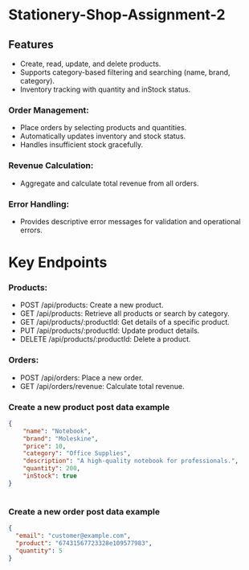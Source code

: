 # Stationery-Shop-Assignment-2
## Features
- Create, read, update, and delete products.
- Supports category-based filtering and searching (name, brand, category).
- Inventory tracking with quantity and inStock status.

### Order Management:

- Place orders by selecting products and quantities.
- Automatically updates inventory and stock status.
- Handles insufficient stock gracefully.

### Revenue Calculation:

- Aggregate and calculate total revenue from all orders.
### Error Handling:

- Provides descriptive error messages for validation and operational errors.

# Key Endpoints
### Products:

- POST /api/products: Create a new product.
- GET /api/products: Retrieve all products or search by category.
- GET /api/products/:productId: Get details of a specific product.
- PUT /api/products/:productId: Update product details.
- DELETE /api/products/:productId: Delete a product.

### Orders:

- POST /api/orders: Place a new order.
- GET /api/orders/revenue: Calculate total revenue.

### Create a new product post data example

```json
{
    "name": "Notebook",
    "brand": "Moleskine",
    "price": 10,
    "category": "Office Supplies",
    "description": "A high-quality notebook for professionals.",
    "quantity": 200,
    "inStock": true
}
 
```
### Create a new order post data example
```json
{
  "email": "customer@example.com",
  "product": "67431567723328e109577983",
  "quantity": 5
}